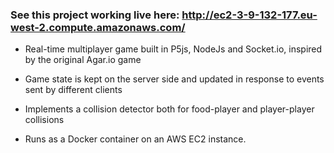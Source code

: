 ### See this project working live here: http://ec2-3-9-132-177.eu-west-2.compute.amazonaws.com/

 - Real-time multiplayer game built in P5js, NodeJs and Socket.io, inspired by the original Agar.io game

 - Game state is kept on the server side and updated in response to events sent by different clients

 - Implements a collision detector both for food-player and player-player collisions

 - Runs as a Docker container on an AWS EC2 instance.
